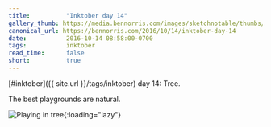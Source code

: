 ```yaml
---
title:          "Inktober day 14"
gallery_thumb: https://media.bennorris.com/images/sketchnotable/thumbs/inktober-day-14.jpg
canonical_url: https://bennorris.com/2016/10/14/inktober-day-14
date:           2016-10-14 08:58:00-0700
tags:           inktober
read_time:      false
short:          true
---
```

[#inktober]({{ site.url }}/tags/inktober) day 14: Tree.

The best playgrounds are natural.

![Playing in tree](https://media.bennorris.com/images/sketchnotable/inktober-2016/inktober-day-14.jpg){:loading="lazy"}
